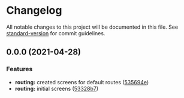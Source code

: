 # Changelog

All notable changes to this project will be documented in this file. See [standard-version](https://github.com/conventional-changelog/standard-version) for commit guidelines.

## 0.0.0 (2021-04-28)


### Features

* **routing:** created screens for default routes ([535694e](https://github.com/fstodulski/elevators/commit/535694eb0153056742d33d4e205a2b67070c6468))
* **routing:** initial screens ([53328b7](https://github.com/fstodulski/elevators/commit/53328b705dc6346a6904b9a2e918bfa12d005ecb))
